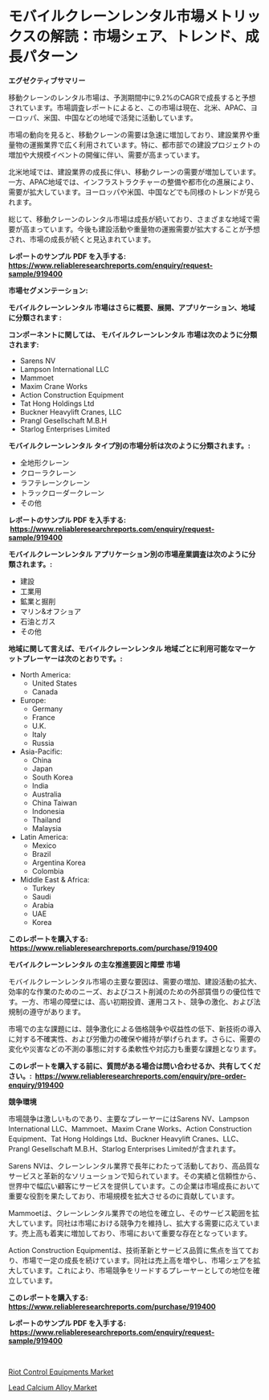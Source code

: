 <p><h1>モバイルクレーンレンタル市場メトリックスの解読：市場シェア、トレンド、成長パターン</h1></p><p><strong>エグゼクティブサマリー</strong></p>
<p><p>移動クレーンのレンタル市場は、予測期間中に9.2%のCAGRで成長すると予想されています。市場調査レポートによると、この市場は現在、北米、APAC、ヨーロッパ、米国、中国などの地域で活発に活動しています。</p><p>市場の動向を見ると、移動クレーンの需要は急速に増加しており、建設業界や重量物の運搬業界で広く利用されています。特に、都市部での建設プロジェクトの増加や大規模イベントの開催に伴い、需要が高まっています。</p><p>北米地域では、建設業界の成長に伴い、移動クレーンの需要が増加しています。一方、APAC地域では、インフラストラクチャーの整備や都市化の進展により、需要が拡大しています。ヨーロッパや米国、中国などでも同様のトレンドが見られます。</p><p>総じて、移動クレーンのレンタル市場は成長が続いており、さまざまな地域で需要が高まっています。今後も建設活動や重量物の運搬需要が拡大することが予想され、市場の成長が続くと見込まれています。</p></p>
<p><strong>レポートのサンプル PDF を入手する: <a href="https://www.reliableresearchreports.com/enquiry/request-sample/919400">https://www.reliableresearchreports.com/enquiry/request-sample/919400</a></strong></p>
<p><strong>市場セグメンテーション:</strong></p>
<p><strong> モバイルクレーンレンタル 市場はさらに概要、展開、アプリケーション、地域に分類されます :</strong></p>
<p><strong>コンポーネントに関しては、 モバイルクレーンレンタル 市場は次のように分類されます: &nbsp;</strong></p>
<p><ul><li>Sarens NV</li><li>Lampson International LLC</li><li>Mammoet</li><li>Maxim Crane Works</li><li>Action Construction Equipment</li><li>Tat Hong Holdings Ltd</li><li>Buckner Heavylift Cranes, LLC</li><li>Prangl Gesellschaft M.B.H</li><li>Starlog Enterprises Limited</li></ul></p>
<p><strong> モバイルクレーンレンタル タイプ別の市場分析は次のように分類されます。:</strong></p>
<p><ul><li>全地形クレーン</li><li>クローラクレーン</li><li>ラフテレーンクレーン</li><li>トラックローダークレーン</li><li>その他</li></ul></p>
<p><strong>レポートのサンプル PDF を入手する: &nbsp;<a href="https://www.reliableresearchreports.com/enquiry/request-sample/919400">https://www.reliableresearchreports.com/enquiry/request-sample/919400</a></strong></p>
<p><strong> モバイルクレーンレンタル アプリケーション別の市場産業調査は次のように分類されます。:</strong></p>
<p><ul><li>建設</li><li>工業用</li><li>鉱業と掘削</li><li>マリン&オフショア</li><li>石油とガス</li><li>その他</li></ul></p>
<p><strong>地域に関して言えば、モバイルクレーンレンタル 地域ごとに利用可能なマーケットプレーヤーは次のとおりです。:</strong></p>
<p><ul>
    <li>
        North America:
        <ul>
            <li>United States</li>
            <li>Canada</li>
        </ul>
    </li>
    <li>
        Europe:
        <ul>
            <li>Germany</li>
            <li>France</li>
            <li>U.K.</li>
            <li>Italy</li>
            <li>Russia</li>
        </ul>
    </li>
    <li>
        Asia-Pacific:
        <ul>
            <li>China</li>
            <li>Japan</li>
            <li>South Korea</li>
            <li>India</li>
            <li>Australia</li>
            <li>China Taiwan</li>
            <li>Indonesia</li>
            <li>Thailand</li>
            <li>Malaysia</li>
        </ul>
    </li>
    <li>
        Latin America:
        <ul>
            <li>Mexico</li>
            <li>Brazil</li>
            <li>Argentina Korea</li>
            <li>Colombia</li>
        </ul>
    </li>
    <li>
        Middle East & Africa:
        <ul>
            <li>Turkey</li>
            <li>Saudi</li>
            <li>Arabia</li>
            <li>UAE</li>
            <li>Korea</li>
        </ul>
    </li>
    </ul></p>
<p><strong>このレポートを購入する: &nbsp;<a href="https://www.reliableresearchreports.com/purchase/919400">https://www.reliableresearchreports.com/purchase/919400</a></strong></p>
<p><strong>モバイルクレーンレンタル の主な推進要因と障壁 市場</strong></p>
<p><p>モバイルクレーンレンタル市場の主要な要因は、需要の増加、建設活動の拡大、効率的な作業のためのニーズ、およびコスト削減のための外部賃借りの優位性です。一方、市場の障壁には、高い初期投資、運用コスト、競争の激化、および法規制の遵守があります。</p><p>市場での主な課題には、競争激化による価格競争や収益性の低下、新技術の導入に対する不確実性、および労働力の確保や維持が挙げられます。さらに、需要の変化や災害などの不測の事態に対する柔軟性や対応力も重要な課題となります。</p></p>
<p><strong>このレポートを購入する前に、質問がある場合は問い合わせるか、共有してください。:&nbsp; <a href="https://www.reliableresearchreports.com/enquiry/pre-order-enquiry/919400">https://www.reliableresearchreports.com/enquiry/pre-order-enquiry/919400</a></strong></p>
<p><strong>競争環境</strong></p>
<p><p>市場競争は激しいものであり、主要なプレーヤーにはSarens NV、Lampson International LLC、Mammoet、Maxim Crane Works、Action Construction Equipment、Tat Hong Holdings Ltd、Buckner Heavylift Cranes、LLC、Prangl Gesellschaft M.B.H、Starlog Enterprises Limitedが含まれます。</p><p>Sarens NVは、クレーンレンタル業界で長年にわたって活動しており、高品質なサービスと革新的なソリューションで知られています。その実績と信頼性から、世界中で幅広い顧客にサービスを提供しています。この企業は市場成長において重要な役割を果たしており、市場規模を拡大させるのに貢献しています。</p><p>Mammoetは、クレーンレンタル業界での地位を確立し、そのサービス範囲を拡大しています。同社は市場における競争力を維持し、拡大する需要に応えています。売上高も着実に増加しており、市場において重要な存在となっています。</p><p>Action Construction Equipmentは、技術革新とサービス品質に焦点を当てており、市場で一定の成長を続けています。同社は売上高を増やし、市場シェアを拡大しています。これにより、市場競争をリードするプレーヤーとしての地位を確立しています。</p></p>
<p><strong>このレポートを購入する: &nbsp; <a href="https://www.reliableresearchreports.com/purchase/919400">https://www.reliableresearchreports.com/purchase/919400</a></strong></p>
<p><strong>レポートのサンプル PDF を入手する: &nbsp;<a href="https://www.reliableresearchreports.com/enquiry/request-sample/919400">https://www.reliableresearchreports.com/enquiry/request-sample/919400</a></strong><strong></strong></p>
<p>&nbsp;</p>
<p><p><a href="https://github.com/danielneavesallisons03mba/Market-Research-Report-List-1/blob/main/riot-control-equipments-market.md">Riot Control Equipments Market</a></p><p><a href="https://github.com/dimitrishawkinswaynenp91rgz/Market-Research-Report-List-1/blob/main/lead-calcium-alloy-market.md">Lead Calcium Alloy Market</a></p></p>